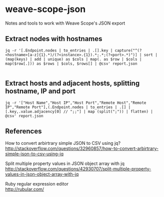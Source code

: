 # weave-scope-json
Notes and tools to work with Weave Scope's JSON export

## Extract nodes with hostnames  
```
jq -r '[.Endpoint.nodes | to_entries | .[].key | capture("^(?<hostname>[a-z]{1}.*)/(?<instance>.{1}).*;.*;(?<port>.*)")] | sort | (map(keys) | add | unique) as $cols | map(. as $row | $cols | map($row[.])) as $rows | $cols, $rows[] | @csv' report.json
    
```
## Extract hosts and adjacent hosts, splitting hostname, IP and port  
```
jq -r '["Host Name","Host IP","Host Port","Remote Host","Remote IP","Remote Port"],(.Endpoint.nodes | to_entries | .[] | [.key,.value.adjacency[0] // ";;"] | map (split(";")) | flatten) | @csv' report.json
```
## References
How to convert arbirtrary simple JSON to CSV using jq?  
http://stackoverflow.com/questions/32960857/how-to-convert-arbirtrary-simple-json-to-csv-using-jq  

Split multiple property values in JSON object array with jq  
http://stackoverflow.com/questions/42930707/split-multiple-property-values-in-json-object-array-with-jq

Ruby regular expression editor    
http://rubular.com/    

